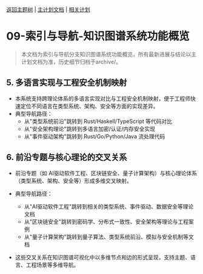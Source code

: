 [返回主题树](../00-主题树与内容索引.md) | [主计划文档](../00-形式化架构理论统一计划.md) | [相关计划](../递归合并计划.md)

# 09-索引与导航-知识图谱系统功能概览

> 本文档为索引与导航分支知识图谱系统功能概览，所有最新进展与结论以主计划文档为准，历史细节归档于archive/。

## 5. 多语言实现与工程安全机制映射

- 本系统支持跨理论体系的多语言实现对比与工程安全机制映射，便于工程师快速定位不同语言在类型系统、架构、安全等方面的实现差异。
- 典型导航路径：
  - 从"类型系统前沿"跳转到 Rust/Haskell/TypeScript 等代码对比
  - 从"安全架构理论"跳转到多语言加密/认证/内存安全实现
  - 从"事件驱动架构"跳转到 Rust/Go/Python/Java 流处理代码

## 6. 前沿专题与核心理论的交叉关系

- 前沿专题（如 AI驱动软件工程、区块链安全、量子计算架构）与核心理论体系（类型系统、架构、安全等）形成多维交叉映射。
- 典型导航路径：
  - 从"AI驱动软件工程"跳转到相关的类型系统、事件驱动、数据安全等理论文档
  - 从"区块链安全"跳转到密码学、分布式一致性、安全架构等理论与工程案例
  - 从"量子计算架构"跳转到量子算法、类型系统前沿、模拟与安全机制等文档

- 这些交叉关系在知识图谱可视化中以多维节点和边的形式呈现，支持主题、语言、工程场景等多维导航。
